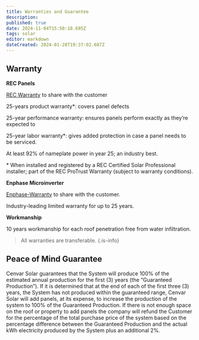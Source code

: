 ```yaml
---
title: Warranties and Guarantee
description: 
published: true
date: 2024-11-04T15:50:18.695Z
tags: solar
editor: markdown
dateCreated: 2024-01-28T19:37:02.687Z
---
```


## **Warranty**

**REC Panels**

[REC Warranty](/Solar/Manufacturer/REC/REC-Alpha-Pure-Series-Product-Specifications-and-Warranty) to share with the customer

25-years product warranty\*: covers panel defects

25-year performance warranty: ensures panels perform exactly as they’re expected to

25-year labor warranty\*: gives added protection in case a panel needs to be serviced.

At least 92% of nameplate power in year 25; an industry best.

\* When installed and registered by a REC Certified Solar Professional installer; part of the REC ProTrust Warranty (subject to warranty conditions).

**Enphase Microinverter**

[Enphase-Warranty](/Solar/Manufacturer/Enphase/Enphase-Warranty) to share with the customer.

Industry-leading limited warranty for up to 25 years.

**Workmanship**

10 years workmanship for each roof penetration free from water infiltration.

> All warranties are transferable.
{.is-info}


## **Peace of Mind Guarantee**

Cenvar Solar guarantees that the System will produce 100% of the estimated annual production for the first (3) years (the “Guaranteed Production”). If it is determined that at the end of each of the first three (3) years, the System has not produced within the guaranteed range, Cenvar Solar will add panels, at its expense, to increase the production of the system to 100% of the Guaranteed Production. If there is not enough space on the roof or property to add panels the company will refund the Customer for the percentage of the total purchase price of the system based on the percentage difference between the Guaranteed Production and the actual kWh electricity produced by the System plus an additional 2%.